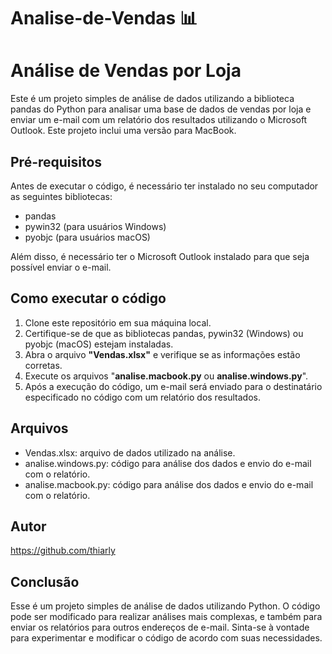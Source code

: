 # Analise-de-Vendas :bar_chart:

# Análise de Vendas por Loja

Este é um projeto simples de análise de dados utilizando a biblioteca pandas do Python para analisar uma base de dados de vendas por loja e enviar um e-mail com um relatório dos resultados utilizando o Microsoft Outlook. Este projeto inclui uma versão para MacBook.

## Pré-requisitos

Antes de executar o código, é necessário ter instalado no seu computador as seguintes bibliotecas:
- pandas
- pywin32 (para usuários Windows)
- pyobjc (para usuários macOS)

Além disso, é necessário ter o Microsoft Outlook instalado para que seja possível enviar o e-mail.

## Como executar o código

1. Clone este repositório em sua máquina local.
2. Certifique-se de que as bibliotecas pandas, pywin32 (Windows) ou pyobjc (macOS) estejam instaladas.
3. Abra o arquivo **"Vendas.xlsx"** e verifique se as informações estão corretas.
4. Execute os arquivos "**analise.macbook.py** ou **analise.windows.py**". 
5. Após a execução do código, um e-mail será enviado para o destinatário especificado no código com um relatório dos resultados.

## Arquivos

- Vendas.xlsx: arquivo de dados utilizado na análise.
- analise.windows.py: código para análise dos dados e envio do e-mail com o relatório.
- analise.macbook.py: código para análise dos dados e envio do e-mail com o relatório.

## Autor

https://github.com/thiarly

## Conclusão

Esse é um projeto simples de análise de dados utilizando Python. O código pode ser modificado para realizar análises mais complexas, e também para enviar os relatórios para outros endereços de e-mail. Sinta-se à vontade para experimentar e modificar o código de acordo com suas necessidades.
